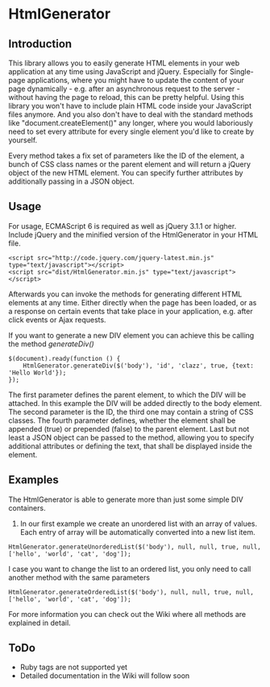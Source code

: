 # HtmlGenerator

## Introduction
This library allows you to easily generate HTML elements in your web application at any time using JavaScript and jQuery.
Especially for Single-page applications, where you might have to update the content of your page dynamically - e.g. after an asynchronous request to the server - without having the page to reload, this can be pretty helpful. Using this library you won't have to include plain HTML code inside your JavaScript files anymore. And you also don't have to deal with the standard methods like "document.createElement()" any longer, where you would laboriously need to set every attribute for every single element you'd like to create by yourself. 

Every method takes a fix set of parameters like the ID of the element, a bunch of CSS class names or the parent element and will return a jQuery object of the new HTML element. You can specify further attributes by additionally passing in a JSON object.

## Usage
For usage, ECMAScript 6 is required as well as jQuery 3.1.1 or higher.
Include jQuery and the minified version of the HtmlGenerator in your HTML file.

```
<script src="http://code.jquery.com/jquery-latest.min.js"  type="text/javascript"></script>
<script src="dist/HtmlGenerator.min.js" type="text/javascript"></script>
```

Afterwards you can invoke the methods for generating different HTML elements at any time. Either directly when the page has been loaded, or as a response on certain events that take place in your application, e.g. after click events or Ajax requests.

If you want to generate a new DIV element you can achieve this be calling the method *generateDiv()* 

```
$(document).ready(function () {
    HtmlGenerator.generateDiv($('body'), 'id', 'clazz', true, {text: 'Hello World'});
});
```    

The first parameter defines the parent element, to which the DIV will be attached. In this example the DIV will be added directly to the body element. The second parameter is the ID, the third one may contain a string of CSS classes. The fourth parameter defines, whether the element shall be appended (true) or prepended (false) to the parent element. Last but not least a JSON object can be passed to the method, allowing you to specify additional attributes or defining the text, that shall be displayed inside the element.

## Examples
The HtmlGenerator is able to generate more than just some simple DIV containers. 

1) In our first example we create an unordered list with an array of values. Each entry of array will be automatically converted into a new list item.
```
HtmlGenerator.generateUnorderedList($('body'), null, null, true, null, ['hello', 'world', 'cat', 'dog']);
```
I case you want to change the list to an ordered list, you only need to call another method with the same parameters
```
HtmlGenerator.generateOrderedList($('body'), null, null, true, null, ['hello', 'world', 'cat', 'dog']);
```

For more information you can check out the Wiki where all methods are explained in detail.

## ToDo
- Ruby tags are not supported yet
- Detailed documentation in the Wiki will follow soon 
